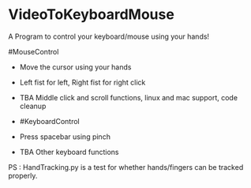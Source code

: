 # VideoToKeyboardMouse
A Program to control your keyboard/mouse using your hands!


#MouseControl
- Move the cursor using your hands
- Left fist for left, Right fist for right click
- TBA Middle click and scroll functions, linux and mac support, code cleanup

- #KeyboardControl
- Press spacebar using pinch
- TBA Other keyboard functions

PS : HandTracking.py is a test for whether hands/fingers can be tracked properly.
